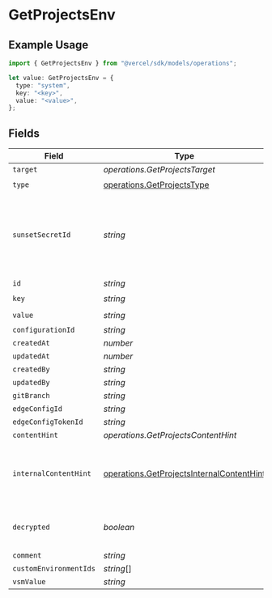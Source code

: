 # GetProjectsEnv

## Example Usage

```typescript
import { GetProjectsEnv } from "@vercel/sdk/models/operations";

let value: GetProjectsEnv = {
  type: "system",
  key: "<key>",
  value: "<value>",
};
```

## Fields

| Field                                                                                                  | Type                                                                                                   | Required                                                                                               | Description                                                                                            |
| ------------------------------------------------------------------------------------------------------ | ------------------------------------------------------------------------------------------------------ | ------------------------------------------------------------------------------------------------------ | ------------------------------------------------------------------------------------------------------ |
| `target`                                                                                               | *operations.GetProjectsTarget*                                                                         | :heavy_minus_sign:                                                                                     | N/A                                                                                                    |
| `type`                                                                                                 | [operations.GetProjectsType](../../models/operations/getprojectstype.md)                               | :heavy_check_mark:                                                                                     | N/A                                                                                                    |
| `sunsetSecretId`                                                                                       | *string*                                                                                               | :heavy_minus_sign:                                                                                     | This is used to identiy variables that have been migrated from type secret to sensitive.               |
| `id`                                                                                                   | *string*                                                                                               | :heavy_minus_sign:                                                                                     | N/A                                                                                                    |
| `key`                                                                                                  | *string*                                                                                               | :heavy_check_mark:                                                                                     | N/A                                                                                                    |
| `value`                                                                                                | *string*                                                                                               | :heavy_check_mark:                                                                                     | N/A                                                                                                    |
| `configurationId`                                                                                      | *string*                                                                                               | :heavy_minus_sign:                                                                                     | N/A                                                                                                    |
| `createdAt`                                                                                            | *number*                                                                                               | :heavy_minus_sign:                                                                                     | N/A                                                                                                    |
| `updatedAt`                                                                                            | *number*                                                                                               | :heavy_minus_sign:                                                                                     | N/A                                                                                                    |
| `createdBy`                                                                                            | *string*                                                                                               | :heavy_minus_sign:                                                                                     | N/A                                                                                                    |
| `updatedBy`                                                                                            | *string*                                                                                               | :heavy_minus_sign:                                                                                     | N/A                                                                                                    |
| `gitBranch`                                                                                            | *string*                                                                                               | :heavy_minus_sign:                                                                                     | N/A                                                                                                    |
| `edgeConfigId`                                                                                         | *string*                                                                                               | :heavy_minus_sign:                                                                                     | N/A                                                                                                    |
| `edgeConfigTokenId`                                                                                    | *string*                                                                                               | :heavy_minus_sign:                                                                                     | N/A                                                                                                    |
| `contentHint`                                                                                          | *operations.GetProjectsContentHint*                                                                    | :heavy_minus_sign:                                                                                     | N/A                                                                                                    |
| `internalContentHint`                                                                                  | [operations.GetProjectsInternalContentHint](../../models/operations/getprojectsinternalcontenthint.md) | :heavy_minus_sign:                                                                                     | Similar to `contentHints`, but should not be exposed to the user.                                      |
| `decrypted`                                                                                            | *boolean*                                                                                              | :heavy_minus_sign:                                                                                     | Whether `value` and `vsmValue` are decrypted.                                                          |
| `comment`                                                                                              | *string*                                                                                               | :heavy_minus_sign:                                                                                     | N/A                                                                                                    |
| `customEnvironmentIds`                                                                                 | *string*[]                                                                                             | :heavy_minus_sign:                                                                                     | N/A                                                                                                    |
| `vsmValue`                                                                                             | *string*                                                                                               | :heavy_minus_sign:                                                                                     | N/A                                                                                                    |